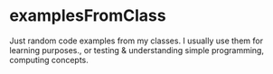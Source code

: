 # examplesFromClass
Just random code examples from my classes. I usually use them for learning purposes., or testing &amp; understanding simple programming, computing concepts.
